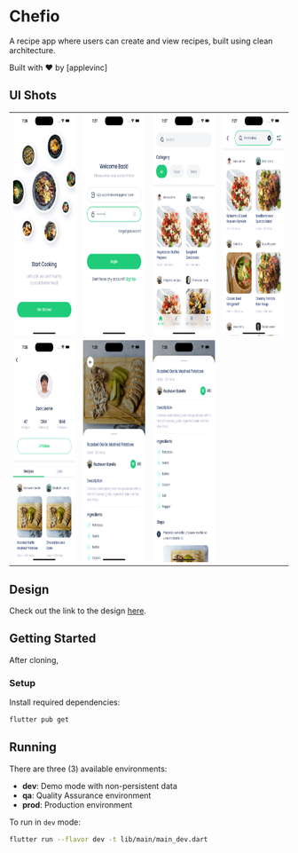 # Chefio

A recipe app where users can create and view recipes, built using clean architecture.

Built with ❤️ by [applevinc]

## UI Shots

<table>
  <tr>
    <td><img src="https://github.com/applevinc/chefio_recipe_app/blob/54945b80dc641d525aad46eb24e4ca04372036b0/screenshots/1.png" width="200" height="400"></td>
    <td><img src="https://github.com/applevinc/chefio_recipe_app/blob/54945b80dc641d525aad46eb24e4ca04372036b0/screenshots/2.png" width="200" height="400"></td>
    <td><img src="https://github.com/applevinc/chefio_recipe_app/blob/54945b80dc641d525aad46eb24e4ca04372036b0/screenshots/3.png" width="200" height="400"></td>
    <td><img src="https://github.com/applevinc/chefio_recipe_app/blob/54945b80dc641d525aad46eb24e4ca04372036b0/screenshots/4.png" width="200" height="400"></td>
  </tr>
  <tr>
    <td><img src="https://github.com/applevinc/chefio_recipe_app/blob/54945b80dc641d525aad46eb24e4ca04372036b0/screenshots/5.png" width="200" height="400"></td>
    <td><img src="https://github.com/applevinc/chefio_recipe_app/blob/54945b80dc641d525aad46eb24e4ca04372036b0/screenshots/6.png" width="200" height="400"></td>
    <td><img src="https://github.com/applevinc/chefio_recipe_app/blob/54945b80dc641d525aad46eb24e4ca04372036b0/screenshots/7.png" width="200" height="400"></td>
  </tr>
</table>

## Design

Check out the link to the design [here](https://dribbble.com/shots/14723169--Freebies-Chefio-Recipe-App-UI-Kit?utm_source=Clipboard_Shot&utm_campaign=choirulsyafril&utm_content=%5BFreebies%5D%20Chefio%20-%20Recipe%20App%20UI%20Kit&utm_medium=Social_Share&utm_source=Clipboard_Shot&utm_campaign=choirulsyafril&utm_content=%5BFreebies%5D%20Chefio%20-%20Recipe%20App%20UI%20Kit&utm_medium=Social_Share).

## Getting Started

After cloning,

### Setup

Install required dependencies:

```bash
flutter pub get
```

## Running

There are three (3) available environments:

- **dev**: Demo mode with non-persistent data
- **qa**: Quality Assurance environment
- **prod**: Production environment

To run in `dev` mode:

```bash
flutter run --flavor dev -t lib/main/main_dev.dart
```
